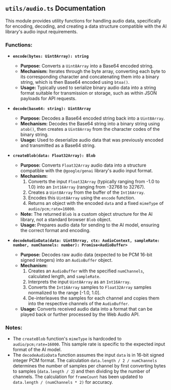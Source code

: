 ## `utils/audio.ts` Documentation

This module provides utility functions for handling audio data, specifically for encoding, decoding, and creating a data structure compatible with the AI library's audio input requirements.

### Functions:

*   **`encode(bytes: Uint8Array): string`**
    *   **Purpose:** Converts a `Uint8Array` into a Base64 encoded string.
    *   **Mechanism:** Iterates through the byte array, converting each byte to its corresponding character and concatenating them into a binary string, which is then Base64 encoded using `btoa()`.
    *   **Usage:** Typically used to serialize binary audio data into a string format suitable for transmission or storage, such as within JSON payloads for API requests.

*   **`decode(base64: string): Uint8Array`**
    *   **Purpose:** Decodes a Base64 encoded string back into a `Uint8Array`.
    *   **Mechanism:** Decodes the Base64 string into a binary string using `atob()`, then creates a `Uint8Array` from the character codes of the binary string.
    *   **Usage:** Used to deserialize audio data that was previously encoded and transmitted as a Base64 string.

*   **`createBlob(data: Float32Array): Blob`**
    *   **Purpose:** Converts `Float32Array` audio data into a structure compatible with the `@google/genai` library's audio input format.
    *   **Mechanism:** 
        1.  Converts the input `Float32Array` (typically ranging from -1.0 to 1.0) into an `Int16Array` (ranging from -32768 to 32767).
        2.  Creates a `Uint8Array` from the buffer of the `Int16Array`.
        3.  Encodes this `Uint8Array` using the `encode` function.
        4.  Returns an object with the encoded `data` and a fixed `mimeType` of `audio/pcm;rate=16000`.
    *   **Note:** The returned `Blob` is a custom object structure for the AI library, not a standard browser `Blob` object.
    *   **Usage:** Prepares audio data for sending to the AI model, ensuring the correct format and encoding.

*   **`decodeAudioData(data: Uint8Array, ctx: AudioContext, sampleRate: number, numChannels: number): Promise<AudioBuffer>`**
    *   **Purpose:** Decodes raw audio data (expected to be PCM 16-bit signed integers) into an `AudioBuffer` object.
    *   **Mechanism:** 
        1.  Creates an `AudioBuffer` with the specified `numChannels`, calculated length, and `sampleRate`.
        2.  Interprets the input `Uint8Array` as an `Int16Array`.
        3.  Converts the `Int16Array` samples to `Float32Array` samples normalized to the range [-1.0, 1.0].
        4.  De-interleaves the samples for each channel and copies them into the respective channels of the `AudioBuffer`.
    *   **Usage:** Converts received audio data into a format that can be played back or further processed by the Web Audio API.

### Notes:

*   The `createBlob` function's `mimeType` is hardcoded to `audio/pcm;rate=16000`. This sample rate is specific to the expected input format of the AI model.
*   The `decodeAudioData` function assumes the input `data` is in 16-bit signed integer PCM format. The calculation `data.length / 2 / numChannels` determines the number of samples per channel by first converting bytes to samples (`data.length / 2`) and then dividing by the number of channels. The calculation for `frameCount` has been updated to `data.length / (numChannels * 2)` for accuracy.
